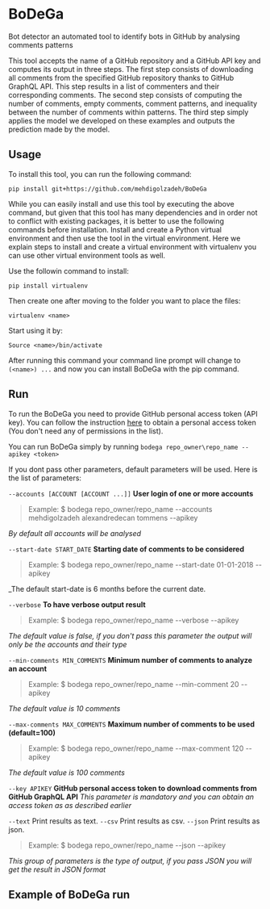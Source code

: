 # BoDeGa
Bot detector an automated tool to identify bots in GitHub by analysing comments patterns

This tool accepts the name of a GitHub repository and a GitHub API key and computes its output in three steps.
The first step consists of downloading all comments from the specified GitHub repository thanks to GitHub GraphQL API. This step results in a list of commenters and their corresponding comments.
The second step consists of computing the number of comments, empty comments, comment patterns, and inequality between the number of comments within patterns.
The third step simply applies the model we developed on these examples and outputs the prediction made by the model.


## Usage
To install this tool, you can run the following command:
```
pip install git+https://github.com/mehdigolzadeh/BoDeGa
```
While you can easily install and use this tool by executing the above command, but given that this tool has many dependencies and in order not to conflict with existing packages, it is better to use the following commands before installation. Install and create a Python virtual environment and then use the tool in the virtual environment. 
Here we explain steps to install and create a virtual environment with virtualenv you can use other virtual environment tools as well.

Use the followin command to install:
```
pip install virtualenv
```
Then create one after moving to the folder you want to place the files:
```
virtualenv <name>
```
Start using it by:
```
Source <name>/bin/activate
```
After running this command your command line prompt will change to `(<name>) ...` and now you can install BoDeGa with the pip command.

## Run 
To run the BoDeGa you need to provide GitHub personal access token (API key). You can follow the instruction [here](https://docs.github.com/en/github/authenticating-to-github/creating-a-personal-access-token) to obtain a personal access token (You don't need any of permissions in the list).

You can run BoDeGa simply by running `bodega repo_owner\repo_name --apikey <token>`

If you dont pass other parameters, default parameters will be used. Here is the list of parameters:

`--accounts [ACCOUNT [ACCOUNT ...]]` 	**User login of one or more accounts**
> Example: $ bodega repo_owner/repo_name --accounts mehdigolzadeh alexandredecan tommens --apikey <token>
  
_By default all accounts will be analysed_

`--start-date START_DATE` 		**Starting date of comments to be considered**
> Example: $ bodega repo_owner/repo_name --start-date 01-01-2018 --apikey <token>
  
_The default start-date is 6 months before the current date. 

`--verbose` **To have verbose output result**
> Example: $ bodega repo_owner/repo_name --verbose --apikey <token>
 
_The default value is false, if you don't pass this parameter the output will only be the accounts and their type_
  
`--min-comments MIN_COMMENTS` 		**Minimum number of comments to analyze an account**
> Example: $ bodega repo_owner/repo_name --min-comment 20 --apikey <token>
 
_The default value is 10 comments_

`--max-comments MAX_COMMENTS` 		**Maximum number of comments to be used (default=100)**
> Example: $ bodega repo_owner/repo_name --max-comment 120 --apikey <token>

_The default value is 100 comments_

`--key APIKEY` 				**GitHub personal access token to download comments from GitHub GraphQL API**
_This parameter is mandatory and you can obtain an access token as as described earlier_

`--text`                	Print results as text.
`--csv`                		Print results as csv.
`--json`                	Print results as json.
> Example: $ bodega repo_owner/repo_name --json --apikey <token> 

_This group of parameters is the type of output, if you pass JSON you will get the result in JSON format_

## Example of BoDeGa run



